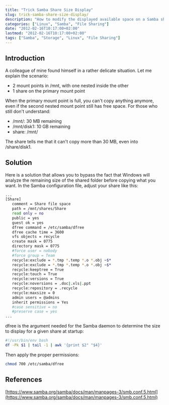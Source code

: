 ```yaml
---
title: "Trick Samba Share Size Display"
slug: trick-samba-share-size-display/
description: "How to modify the displayed available space on a Samba share to overcome space limitations with nested mount points"
categories: ["Linux", "Samba", "File Sharing"]
date: "2012-02-16T10:17:00+02:00"
lastmod: "2012-02-16T10:17:00+02:00"
tags: ["Samba", "Storage", "Linux", "File Sharing"]
---
```


## Introduction

A colleague of mine found himself in a rather delicate situation. Let me explain the scenario:

- 2 mount points in /mnt, with one nested inside the other
- 1 share on the primary mount point

When the primary mount point is full, you can't copy anything anymore, even if the second nested mount point still has free space. For those who still don't understand:

- /mnt/: 30 MB remaining
- /mnt/disk1: 10 GB remaining
- share: /mnt/

The share tells me that it can't copy more than 30 MB, even into /share/disk1.

## Solution

Here is a solution that allows you to bypass the fact that Windows will analyze the remaining size of the shared folder before copying what you want. In the Samba configuration file, adjust your share like this:

``` bash hl_lines="8"
...
[Share]
   comment = Share file space
   path = /mnt/shares/Share
   read only = no
   public = yes
   guest ok = yes
   dfree command = /etc/samba/dfree
   dfree cache time = 3600
   vfs objects = recycle
   create mask = 0775
   directory mask = 0775
   #force user = nobody
   #force group = Team
   recycle:exclude = *.tmp *.temp *.o *.obj ~$*
   recycle:exclude = *.tmp *.temp *.o *.obj ~$*
   recycle:keeptree = True
   recycle:touch = True
   recycle:versions = True
   recycle:noversions = .doc|.xls|.ppt
   recycle:repository = .recycle
   recycle:maxsize = 0
   admin users = @admins
   inherit permissions = Yes
   #case sensitive = no
   #preserve case = yes
...
```

dfree is the argument needed for the Samba daemon to determine the size to display for a given share at startup:

```bash
#!/usr/bin/env bash
df -Pk $1 | tail -1 | awk '{print $2" "$4}'
```

Then apply the proper permissions:

```bash
chmod 700 /etc/samba/dfree
```

## References

[https://www.samba.org/samba/docs/man/manpages-3/smb.conf.5.html](https://www.samba.org/samba/docs/man/manpages-3/smb.conf.5.html)

